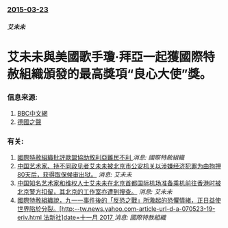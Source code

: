 ### [2015-03-23](/news/2015/03/23/index.md)

##### 艾未未
# 艾未未與美國歌手瓊·拜亞一起獲國際特赦組織頒發的最高獎項“良心大使”獎。 




### 信息来源:

1. [BBC中文網](http://www.bbc.co.uk/zhongwen/trad/china/2015/03/150324_aiweiwei_award)
2. [德國之聲](http://www.dw.de/ai-weiwei-joan-baez-win-top-amnesty-international-award/a-18335963)

### 有关:

1. [ 國際特赦組織批評歐盟協助敘利亞難民不利 ](/news/2013/12/13/國際特赦組織批評歐盟協助敘利亞難民不利.md) _消息: 國際特赦組織_
2. [中国艺术家、持不同政见者艾未未被北京市公安机关以涉嫌经济犯罪为由拘押80天后，获得取保候审出狱。](/news/2011/06/22/中国艺术家-持不同政见者艾未未被北京市公安机关以涉嫌经济犯罪为由拘押80天后-获得取保候审出狱.md) _消息: 艾未未_
3. [ 中国知名艺术家和维权人士艾未未在北京首都国际机场准备乘机前往香港时被北京警方扣留，其北京的工作室亦遭到搜查。](/news/2011/04/3/中国知名艺术家和维权人士艾未未在北京首都国际机场准备乘机前往香港时被北京警方扣留-其北京的工作室亦遭到搜查.md) _消息: 艾未未_
4. [國際特赦組織說，九一一事件後的「反恐之戰」所激起的恐懼情緒，正日益使世界陷於分裂。[http:--tw.news.yahoo.com-article-url-d-a-070523-19-eriv.html 法新社]date=十一月 2017 ](/news/2007/05/23/國際特赦組織說-九一一事件後的-反恐之戰-所激起的恐懼情緒-正日益使世界陷於分裂-http-twnewsyah.md) _消息: 國際特赦組織_
